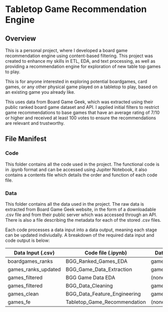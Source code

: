 # Tabletop Game Recommendation Engine

## Overview
This is a personal project, where I developed a board game recommendation engine using content-based filtering. This project was created to enhance my skills in ETL, EDA, and text processing, as well as providing a recommendation engine for exploration of new table top games to play.

This is for anyone interested in exploring potential boardgames, card games, or any other physical game played on a tabletop to play, based on an existing game you already like. 

This uses data from Board Game Geek, which was extracted using their public ranked board game dataset and API. I applied initial filters to restrict game recommendations to base games that have an average rating of 7/10 or higher and received at least 100 votes to ensure the recommendations are relevant and trustworthy.

## File Manifest
### Code 
This folder contains all the code used in the project. 
The functional code is in .ipynb format and can be accessed using Jupiter Notebook, it also contains a contents file which details the order and function of each code file.


### Data
This folder contains all the data used in the project.
The raw data is extracted from Board Game Geek website, in the form of a downloadable .csv file and from their public server which was accessed through an API.
There is also a file describing the metadata for each of the stored .csv files.


Each code processes a data input into a data output, meaning each stage can be updated indiviudally.
A breakdown of the required data input and code output is below:  

| Data Input (.csv)  | Code file (.ipynb)  | Data Output (.csv) |
|-----------|-----------|-----------|
| boardgames_ranks | BGG_Ranked_Games_EDA | games_ranks_updated |
| games_ranks_updated | BGG_Game_Data_Extraction | games_filtered |
| games_filtered | BGG Game Data EDA | (none) |
| games_filtered | BGG_Data_Cleaning | games_clean |
| games_clean | BGG_Data_Feature_Engineering | games_fe |
| games_fe | Tabletop_Game_Recommendation | (none) |
